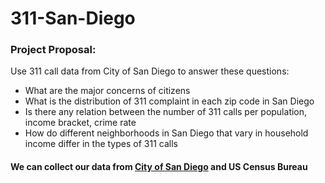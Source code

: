 # 311-San-Diego

### Project Proposal:
Use 311 call data from City of San Diego to answer these questions:
* What are the major concerns of citizens
* What is the distribution of 311 complaint in each zip code in San Diego
* Is there any relation between the number of 311 calls per population, income bracket, crime rate
* How do different neighborhoods in San Diego that vary in household income differ in the types of 311 calls

#### We can collect our data from [City of San Diego](https://data.sandiego.gov/datasets/get-it-done-311) and US Census Bureau

